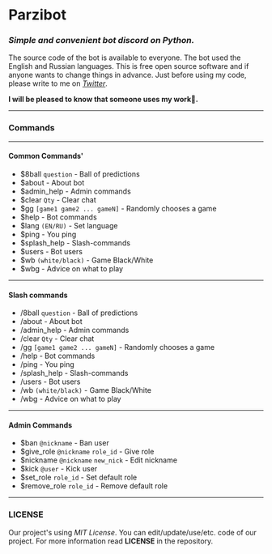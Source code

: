 # Parzibot

### _Simple and convenient bot discord on Python._

The source code of the bot is available to everyone. The bot used the English and Russian languages. This is free open
source software and if anyone wants to change things in advance. Just before using my code, please write to me
on _[Twitter](https://twitter.com/merive_)_.

**I will be pleased to know that someone uses my work🙂.**

___

### Commands
___
#### **Common Commands**'
 - $8ball `question` - Ball of predictions
 - $about - About bot
 - $admin_help - Admin commands
 - $clear `Qty` - Clear chat
 - $gg `[game1 game2 ... gameN]` - Randomly chooses a game
 - $help - Bot commands
 - $lang `(EN/RU)` - Set language
 - $ping - You ping
 - $splash_help - Slash-commands
 - $users - Bot users
 - $wb `(white/black)` - Game Black/White
 - $wbg - Advice on what to play
___

#### **Slash commands**
 - /8ball `question` - Ball of predictions
 - /about - About bot
 - /admin_help - Admin commands
 - /clear `Qty` - Clear chat
 - /gg `[game1 game2 ... gameN]` - Randomly chooses a game
 - /help - Bot commands
 - /ping - You ping
 - /splash_help - Slash-commands
 - /users - Bot users
 - /wb `(white/black)` - Game Black/White
 - /wbg - Advice on what to play
 ___

#### **Admin Commands**
 - $ban `@nickname` - Ban user
 - $give_role `@nickname` `role_id` - Give role
 - $nickname `@nickname` `new_nick` - Edit nickname
 - $kick `@user` - Kick user
 - $set_role `role_id` - Set default role
 - $remove_role `role_id` - Remove default role
___

### LICENSE
Our project's using _MIT License_. 
You can edit/update/use/etc. code of our project. 
For more information read **LICENSE** in the repository.